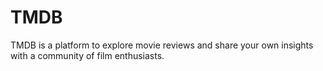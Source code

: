 # TMDB
TMDB is a platform to explore movie reviews and share your own insights with a community of film enthusiasts.
